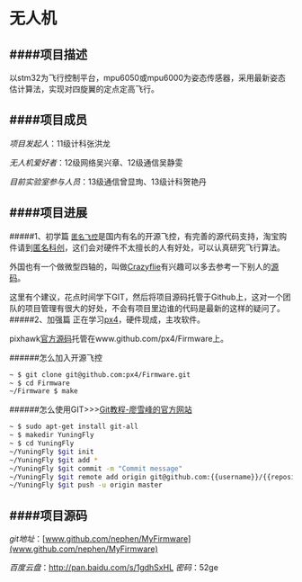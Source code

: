 # 无人机

####项目描述
---
以stm32为飞行控制平台，mpu6050或mpu6000为姿态传感器，采用最新姿态估计算法，实现对四旋翼的定点定高飞行。

####项目成员
---
*项目发起人*：11级计科张洪龙

*无人机爱好者*：12级网络吴兴章、12级通信吴静雯

*目前实验室参与人员*：13级通信曾显珣、13级计科贺艳丹

####项目进展
---
#####1、初学篇
[`匿名飞控`](http://www.anotc.com/)是国内有名的开源飞控，有完善的源代码支持，淘宝购件请到[匿名科创](https://item.taobao.com/item.htm?spm=a230r.1.14.30.5FDa0s&id=42276400719&ns=1&abbucket=7#detail)，这们会对硬件不太擅长的人有好处，可以认真研究飞行算法。

外国也有一个做微型四轴的，叫做[Crazyflie](https://www.bitcraze.io/)有兴趣可以多去参考一下别人的[源码](https://github.com/bitcraze)。

这里有个建议，花点时间学下GIT，然后将项目源码托管于Github上，这对一个团队的项目管理有很大的好处，不会有项目里边谁的代码是最新的这样的疑问了。
#####2、加强篇
正在学习[px4](www.pixhawk.org)，硬件现成，主攻软件。

pixhawk[官方源码](www.github.com/px4/Firmware)托管在www.github.com/px4/Firmware上。

######怎么加入开源飞控
```sh
~ $ git clone git@github.com:px4/Firmware.git
~ $ cd Firmware
~/Firmware $ make
```
######怎么使用GIT>>>[Git教程-廖雪峰的官方网站](http://www.liaoxuefeng.com/wiki/0013739516305929606dd18361248578c67b8067c8c017b000/)
```sh
~ $ sudo apt-get install git-all
~ $ makedir YuningFly
~ $ cd YuningFly
~/YuningFly $git init
~/YuningFly $git add *
~/YuningFly $git commit -m "Commit message"
~/YuningFly $git remote add origin git@github.com:{{username}}/{{repository}}
~/YuningFly $git push -u origin master
```
####项目源码
---
*git地址*：[www.github.com/nephen/MyFirmware](www.github.com/nephen/MyFirmware)

*百度云盘*：http://pan.baidu.com/s/1gdhSxHL *密码*：52ge
